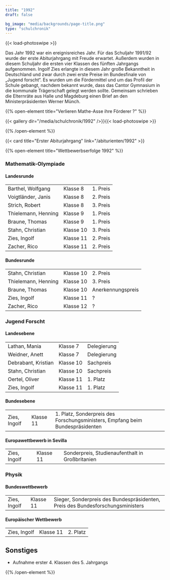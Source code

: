 ```yaml
---
title: "1992"
draft: false

bg_image: "media/backgrounds/page-title.png"
type: "schulchronik"
---
```


{{< load-photoswipe >}}

Das Jahr 1992 war ein ereignisreiches Jahr. Für das Schuljahr 1991/92 wurde der erste Abiturjahrgang mit Freude erwartet. Außerdem wurden in diesem Schuljahr die ersten vier Klassen des fünften Jahrgangs aufgenommen. Ingolf Zies erlangte in diesem Jahr große Bekanntheit in Deutschland und zwar durch zwei erste Preise im Bundesfinale von „Jugend forscht“. Es wurden um die Fördermittel und um das Profil der Schule gebangt, nachdem bekannt wurde, dass das Cantor Gymnasium in die kommunale Trägerschaft gelegt werden sollte. Gemeinsam schrieben die Elternräte aus Halle und Magdeburg einen Brief an den Ministerpräsidenten Werner Münch.

{{% open-element title="Verlieren Mathe-Asse ihre Förderer ?" %}}

{{< gallery dir="/media/schulchronik/1992" />}}{{< load-photoswipe >}}

{{% /open-element %}}

{{< card title="Erster Abiturjahrgang" link="/abiturienten/1992" >}}

{{% open-element title="Wettbewerbserfolge 1992" %}}

### Mathematik-Olympiade

#### Landesrunde

||||
|-|-|-|
|Barthel, Wolfgang|Klasse 8|1. Preis|
|Voigtländer, Janis|Klasse 8|2. Preis|
|Strich, Robert|Klasse 8|3. Preis|
|Thielemann, Henning|Klasse 9|1. Preis|
|Braune, Thomas|Klasse 9|1. Preis|
|Stahn, Christian|Klasse 10|3. Preis|
|Zies, Ingolf|Klasse 11|2. Preis|
|Zacher, Rico|Klasse 11|2. Preis|

#### Bundesrunde

||||
|-|-|-|
|Stahn, Christian|Klasse 10|2. Preis|
|Thielemann, Henning|Klasse 10|3. Preis|
|Braune, Thomas|Klasse 10|Anerkennungspreis|
|Zies, Ingolf|Klasse 11|?|
|Zacher, Rico|Klasse 12|?|

### Jugend Forscht

#### Landesebene

||||
|-|-|-|
|Lathan, Mania|Klasse 7|Delegierung|
|Weidner, Anett|Klasse 7|Delegierung|
|Debrabant, Kristian|Klasse 10|Sachpreis|
|Stahn, Christian|Klasse 10|Sachpreis|
|Oertel, Oliver|Klasse 11|1. Platz|
|Zies, Ingolf|Klasse 11|1. Platz|

#### Bundesebene

||||
|-|-|-|
|Zies, Ingolf|Klasse 11|1. Platz, Sonderpreis des Forschungsministers, Empfang beim Bundespräsidenten|

#### Europawettbewerb in Sevilla

||||
|-|-|-|
|Zies, Ingolf|Klasse 11|Sonderpreis, Studienaufenthalt in Großbritanien|

### Physik

#### Bundeswettbewerb

||||
|-|-|-|
|Zies, Ingolf|Klasse 11|Sieger, Sonderpreis des Bundespräsidenten, Preis des Bundesforschungsministers|

#### Europäischer Wettbewerb

||||
|-|-|-|
|Zies, Ingolf|Klasse 11|2. Platz|

## Sonstiges
 - Aufnahme erster 4. Klassen des 5. Jahrgangs

{{% /open-element %}}
